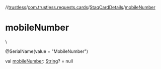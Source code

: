 //[trustless](../../../index.md)/[com.trustless.requests.cards](../index.md)/[StaqCardDetails](index.md)/[mobileNumber](mobile-number.md)

# mobileNumber

\

@SerialName(value = &quot;MobileNumber&quot;)

val [mobileNumber](mobile-number.md): [String](https://kotlinlang.org/api/latest/jvm/stdlib/kotlin/-string/index.html)? = null
